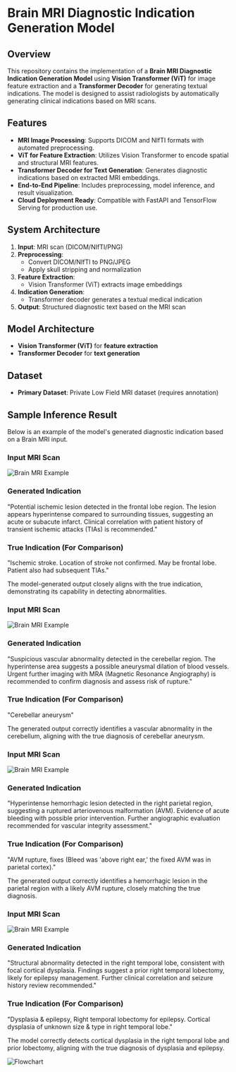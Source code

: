 # Brain MRI Diagnostic Indication Generation Model

## Overview
This repository contains the implementation of a **Brain MRI Diagnostic Indication Generation Model** using **Vision Transformer (ViT)** for image feature extraction and a **Transformer Decoder** for generating textual indications. The model is designed to assist radiologists by automatically generating clinical indications based on MRI scans.

## Features
- **MRI Image Processing**: Supports DICOM and NIfTI formats with automated preprocessing.
- **ViT for Feature Extraction**: Utilizes Vision Transformer to encode spatial and structural MRI features.
- **Transformer Decoder for Text Generation**: Generates diagnostic indications based on extracted MRI embeddings.
- **End-to-End Pipeline**: Includes preprocessing, model inference, and result visualization.
- **Cloud Deployment Ready**: Compatible with FastAPI and TensorFlow Serving for production use.

## System Architecture
1. **Input**: MRI scan (DICOM/NIfTI/PNG)
2. **Preprocessing**:
   - Convert DICOM/NIfTI to PNG/JPEG
   - Apply skull stripping and normalization
3. **Feature Extraction**:
   - Vision Transformer (ViT) extracts image embeddings
4. **Indication Generation**:
   - Transformer decoder generates a textual medical indication
5. **Output**: Structured diagnostic text based on the MRI scan

## Model Architecture
- **Vision Transformer (ViT)** for **feature extraction**
- **Transformer Decoder** for **text generation**

## Dataset
- **Primary Dataset**: Private Low Field MRI dataset (requires annotation)

## Sample Inference Result

Below is an example of the model's generated diagnostic indication based on a Brain MRI input.

### **Input MRI Scan**
![Brain MRI Example](/RS036.png)

### **Generated Indication**
"Potential ischemic lesion detected in the frontal lobe region. The lesion appears hyperintense compared to surrounding tissues, suggesting an acute or subacute infarct. Clinical correlation with patient history of transient ischemic attacks (TIAs) is recommended."


### **True Indication (For Comparison)**
"Ischemic stroke. Location of stroke not confirmed. May be frontal lobe. Patient also had subsequent TIAs."


The model-generated output closely aligns with the true indication, demonstrating its capability in detecting abnormalities.


### **Input MRI Scan**
![Brain MRI Example](/RS043.png)

### **Generated Indication**
"Suspicious vascular abnormality detected in the cerebellar region. The hyperintense area suggests a possible aneurysmal dilation of blood vessels. Urgent further imaging with MRA (Magnetic Resonance Angiography) is recommended to confirm diagnosis and assess risk of rupture."

### **True Indication (For Comparison)**
"Cerebellar aneurysm"


The generated output correctly identifies a vascular abnormality in the cerebellum, aligning with the true diagnosis of cerebellar aneurysm.



### **Input MRI Scan**
![Brain MRI Example](/RS050.png)

### **Generated Indication**
"Hyperintense hemorrhagic lesion detected in the right parietal region, suggesting a ruptured arteriovenous malformation (AVM). Evidence of acute bleeding with possible prior intervention. Further angiographic evaluation recommended for vascular integrity assessment."

### **True Indication (For Comparison)**
"AVM rupture, fixes (Bleed was 'above right ear,' the fixed AVM was in parietal cortex)."


The generated output correctly identifies a hemorrhagic lesion in the parietal region with a likely AVM rupture, closely matching the true diagnosis. 


### **Input MRI Scan**
![Brain MRI Example](/RS085.png)

### **Generated Indication**
"Structural abnormality detected in the right temporal lobe, consistent with focal cortical dysplasia. Findings suggest a prior right temporal lobectomy, likely for epilepsy management. Further clinical correlation and seizure history review recommended."


### **True Indication (For Comparison)**
"Dysplasia & epilepsy, Right temporal lobectomy for epilepsy. Cortical dysplasia of unknown size & type in right temporal lobe."


The model correctly detects cortical dysplasia in the right temporal lobe and prior lobectomy, aligning with the true diagnosis of dysplasia and epilepsy.


![Flowchart](/Flowchart.png)
